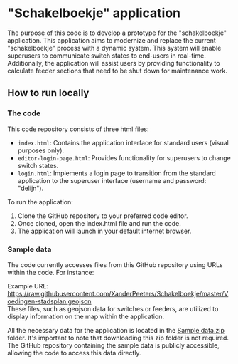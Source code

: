 # "Schakelboekje" application
The purpose of this code is to develop a prototype for the "schakelboekje" application. This application aims to modernize and replace the current "schakelboekje" process with a dynamic system. 
This system will enable superusers to communicate switch states to end-users in real-time. 
Additionally, the application will assist users by providing functionality to calculate feeder sections that need to be shut down for maintenance work.  
## How to run locally
### The code
This code repository consists of three html files:

- `index.html`: Contains the application interface for standard users (visual purposes only).  
- `editor-login-page.html`: Provides functionality for superusers to change switch states.  
- `login.html`: Implements a login page to transition from the standard application to the superuser interface (username and password: "delijn").    
  
To run the application:

1. Clone the GitHub repository to your preferred code editor.  
2. Once cloned, open the index.html file and run the code.  
3. The application will launch in your default internet browser.  

### Sample data
The code currently accesses files from this GitHub repository using URLs within the code. For instance:

Example URL: https://raw.githubusercontent.com/XanderPeeters/Schakelboekje/master/Voedingen-stadsplan.geojson  
These files, such as geojson data for switches or feeders, are utilized to display information on the map within the application.

All the necessary data for the application is located in the [Sample data.zip](Sample%20data.zip) folder. It's important to note that downloading this zip folder is not required. The GitHub repository containing the sample data is publicly accessible, allowing the code to access this data directly.
